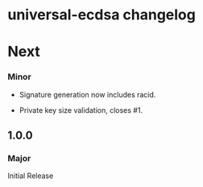 # universal-ecdsa changelog

# Next

### Minor

- Signature generation now includes racid.

- Private key size validation, closes #1.

## 1.0.0

### Major

Initial Release
